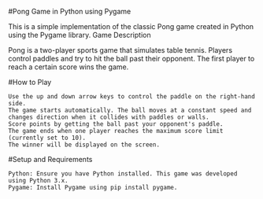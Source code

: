 #Pong Game in Python using Pygame

This is a simple implementation of the classic Pong game created in Python using the Pygame library.
Game Description

Pong is a two-player sports game that simulates table tennis. Players control paddles and try to hit the ball past their opponent. The first player to reach a certain score wins the game.

#How to Play

    Use the up and down arrow keys to control the paddle on the right-hand side.
    The game starts automatically. The ball moves at a constant speed and changes direction when it collides with paddles or walls.
    Score points by getting the ball past your opponent's paddle.
    The game ends when one player reaches the maximum score limit (currently set to 10).
    The winner will be displayed on the screen.

#Setup and Requirements

    Python: Ensure you have Python installed. This game was developed using Python 3.x.
    Pygame: Install Pygame using pip install pygame.

